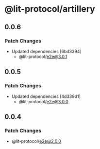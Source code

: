 # @lit-protocol/artillery

## 0.0.6

### Patch Changes

- Updated dependencies [6bd3394]
  - @lit-protocol/e2e@3.0.1

## 0.0.5

### Patch Changes

- Updated dependencies [4d339d1]
  - @lit-protocol/e2e@3.0.0

## 0.0.4

### Patch Changes

- @lit-protocol/e2e@2.0.0
